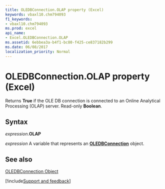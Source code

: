 ```yaml
---
title: OLEDBConnection.OLAP property (Excel)
keywords: vbaxl10.chm794093
f1_keywords:
- vbaxl10.chm794093
ms.prod: excel
api_name:
- Excel.OLEDBConnection.OLAP
ms.assetid: 6ebbea3a-b4f1-bc80-f425-ce837182b299
ms.date: 06/08/2017
localization_priority: Normal
---
```



# OLEDBConnection.OLAP property (Excel)

Returns  **True** if the OLE DB connection is connected to an Online Analytical Processing (OLAP) server. Read-only **Boolean**.


## Syntax

_expression_.**OLAP**

_expression_ A variable that represents an **[OLEDBConnection](Excel.OLEDBConnection.md)** object.


## See also


[OLEDBConnection Object](Excel.OLEDBConnection.md)

[!include[Support and feedback](~/includes/feedback-boilerplate.md)]